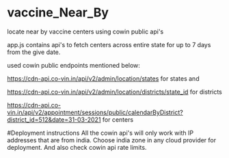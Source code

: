 # vaccine_Near_By 
locate near by vaccine centers using cowin public api's

app.js contains api's to fetch centers across entire state for up to 7 days from the give date.

used cowin public endpoints mentioned below:

https://cdn-api.co-vin.in/api/v2/admin/location/states for states and

https://cdn-api.co-vin.in/api/v2/admin/location/districts/state_id for districts

https://cdn-api.co-vin.in/api/v2/appointment/sessions/public/calendarByDistrict?district_id=512&date=31-03-2021 for centers

#Deployment instructions
All the cowin api's will only work with IP addresses that are from india. Choose india zone in any cloud provider for deployment.
And also check cowin api rate limits.




 
